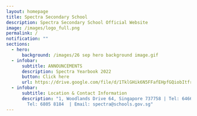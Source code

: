 ```yaml
---
layout: homepage
title: Spectra Secondary School
description: Spectra Secondary School Official Website
image: /images/logo_full.png
permalink: /
notification: ""
sections:
  - hero:
      background: /images/26 sep hero background image.gif
  - infobar:
      subtitle: ANNOUNCEMENTS
      description: Spectra Yearbook 2022
      button: Click here
      url: https://drive.google.com/file/d/1TklGHik6N5FFafEHpfGQiobItfrI8pc7/view?usp=sharing
  - infobar:
      subtitle: Location & Contact Information
      description: "1, Woodlands Drive 64, Singapore 737758 | Tel: 6466 0775 | Alt
        Tel: 6805 8184  | Email: spectra@schools.gov.sg"
---
```

